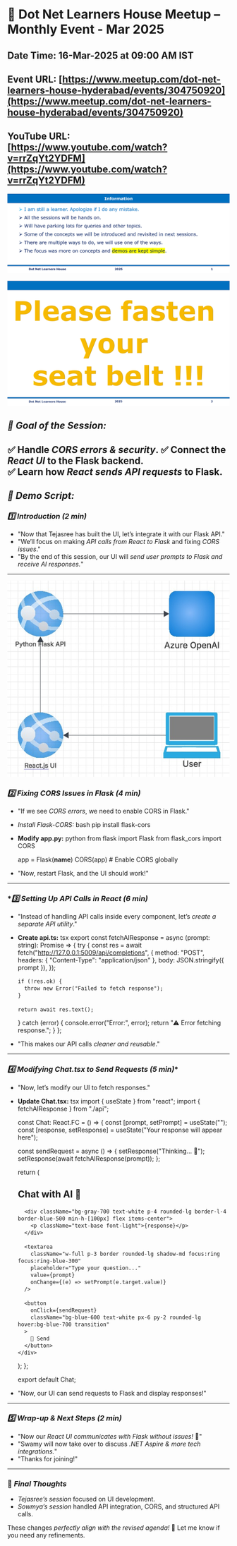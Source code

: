 # 📢 Dot Net Learners House Meetup – Monthly Event - Mar 2025

## Date Time: 16-Mar-2025 at 09:00 AM IST

## Event URL: [https://www.meetup.com/dot-net-learners-house-hyderabad/events/304750920](https://www.meetup.com/dot-net-learners-house-hyderabad/events/304750920)

## YouTube URL: [https://www.youtube.com/watch?v=rrZqYt2YDFM](https://www.youtube.com/watch?v=rrZqYt2YDFM)



![Information | 100x100](./Documentation/Images/Information.PNG)

![Seat Belt | 100x100](./Documentation/Images/SeatBelt.PNG)



## *🎯 Goal of the Session:*  
✅ Handle *CORS errors & security*.
✅ Connect the *React UI* to the Flask backend.  
✅ Learn how *React sends API requests* to Flask.  
---

## *📝 Demo Script:*

### *1️⃣ Introduction (2 min)*
- "Now that Tejasree has built the UI, let’s integrate it with our Flask API."
- "We’ll focus on making *API calls from React to Flask* and fixing *CORS issues*."
- "By the end of this session, our UI will *send user prompts to Flask and receive AI responses.*"

---
![Architecture Diagram | 100x100](./Documentation/Images/ArchitectureDiagram.jpg)


### *2️⃣ Fixing CORS Issues in Flask (4 min)*
- "If we see *CORS errors*, we need to enable CORS in Flask."
- *Install Flask-CORS:*
  bash
  pip install flask-cors
  
- **Modify app.py:**
  python
  from flask import Flask
  from flask_cors import CORS

  app = Flask(__name__)
  CORS(app)  # Enable CORS globally
  
- "Now, restart Flask, and the UI should work!"

---
### **3️⃣ Setting Up API Calls in React (6 min)*
- "Instead of handling API calls inside every component, let’s *create a separate API utility*."
- **Create api.ts:**
  tsx
  export const fetchAIResponse = async (prompt: string): Promise<string> => {
    try {
      const res = await fetch("http://127.0.0.1:5009/api/completions", {
        method: "POST",
        headers: { "Content-Type": "application/json" },
        body: JSON.stringify({ prompt }),
      });

      if (!res.ok) {
        throw new Error("Failed to fetch response");
      }

      return await res.text();
    } catch (error) {
      console.error("Error:", error);
      return "⚠ Error fetching response.";
    }
  };
  
- "This makes our API calls *cleaner and reusable*."

---

### *4️⃣ Modifying Chat.tsx to Send Requests (5 min)**
- "Now, let’s modify our UI to fetch responses."
- **Update Chat.tsx:**
  tsx
  import { useState } from "react";
  import { fetchAIResponse } from "./api";

  const Chat: React.FC = () => {
    const [prompt, setPrompt] = useState<string>("");
    const [response, setResponse] = useState<string>("Your response will appear here");

    const sendRequest = async () => {
      setResponse("Thinking... 🤔");
      setResponse(await fetchAIResponse(prompt));
    };

    return (
      <div className="p-6 w-full max-w-2xl mx-auto space-y-4 font-inter">
        <h2 className="text-2xl font-semibold text-gray-800">Chat with AI 🤖</h2>

        <div className="bg-gray-700 text-white p-4 rounded-lg border-l-4 border-blue-500 min-h-[100px] flex items-center">
          <p className="text-base font-light">{response}</p>
        </div>

        <textarea
          className="w-full p-3 border rounded-lg shadow-md focus:ring focus:ring-blue-300"
          placeholder="Type your question..."
          value={prompt}
          onChange={(e) => setPrompt(e.target.value)}
        />

        <button
          onClick={sendRequest}
          className="bg-blue-600 text-white px-6 py-2 rounded-lg hover:bg-blue-700 transition"
        >
          🚀 Send
        </button>
      </div>
    );
  };

  export default Chat;
  
- "Now, our UI can send requests to Flask and display responses!"

---

### *5️⃣ Wrap-up & Next Steps (2 min)*
- "Now our *React UI communicates with Flask without issues!* 🎉"
- "Swamy will now take over to discuss *.NET Aspire & more tech integrations.*"
- "Thanks for joining!"

---

### 🔹 *Final Thoughts*
- *Tejasree’s session* focused on UI development.  
- *Sowmya’s session* handled API integration, CORS, and structured API calls.  

These changes *perfectly align with the revised agenda!* 🚀 Let me know if you need any refinements.